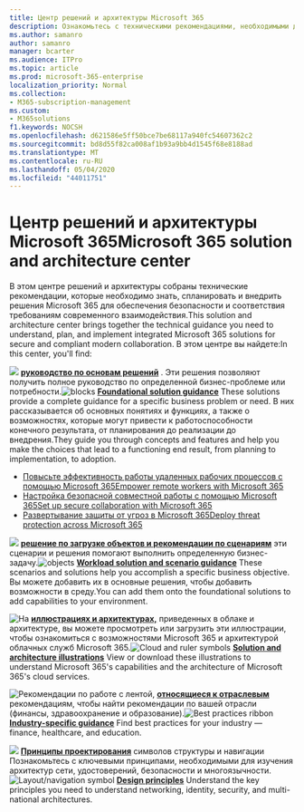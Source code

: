 ```yaml
---
title: Центр решений и архитектуры Microsoft 365
description: Ознакомьтесь с техническими рекомендациями, необходимыми для изучения, планирования и внедрения решений Microsoft 365 для обеспечения безопасности и соответствия требованиям современного взаимодействия.
ms.author: samanro
author: samanro
manager: bcarter
ms.audience: ITPro
ms.topic: article
ms.prod: microsoft-365-enterprise
localization_priority: Normal
ms.collection:
- M365-subscription-management
ms.custom:
- M365solutions
f1.keywords: NOCSH
ms.openlocfilehash: d621586e5ff50bce7be68117a940fc54607362c2
ms.sourcegitcommit: bd8d55f82ca008af1b93a9bb4d1545f68e8188ad
ms.translationtype: MT
ms.contentlocale: ru-RU
ms.lasthandoff: 05/04/2020
ms.locfileid: "44011751"
---
```

# <a name="microsoft-365-solution-and-architecture-center"></a><span data-ttu-id="3c388-103">Центр решений и архитектуры Microsoft 365</span><span class="sxs-lookup"><span data-stu-id="3c388-103">Microsoft 365 solution and architecture center</span></span>

<span data-ttu-id="3c388-104">В этом центре решений и архитектуры собраны технические рекомендации, которые необходимо знать, спланировать и внедрить решения Microsoft 365 для обеспечения безопасности и соответствия требованиям современного взаимодействия.</span><span class="sxs-lookup"><span data-stu-id="3c388-104">This solution and architecture center brings together the technical guidance you need to understand, plan, and implement integrated Microsoft 365 solutions for secure and compliant modern collaboration.</span></span> <span data-ttu-id="3c388-105">В этом центре вы найдете:</span><span class="sxs-lookup"><span data-stu-id="3c388-105">In this center, you'll find:</span></span>

<span data-ttu-id="3c388-106">![](https://docs.microsoft.com/office/media/icons/blocks-blue.png) **[руководство по основам решений](foundation-solutions-overview.md)** . Эти решения позволяют получить полное руководство по определенной бизнес-проблеме или потребности.</span><span class="sxs-lookup"><span data-stu-id="3c388-106">![blocks](https://docs.microsoft.com/office/media/icons/blocks-blue.png) **[Foundational solution guidance](foundation-solutions-overview.md)**  These solutions provide a complete guidance for a specific business problem or need.</span></span> <span data-ttu-id="3c388-107">В них рассказывается об основных понятиях и функциях, а также о возможностях, которые могут привести к работоспособности конечного результата, от планирования до реализации до внедрения.</span><span class="sxs-lookup"><span data-stu-id="3c388-107">They guide you through concepts and features and help you make the choices that lead to a functioning end result, from planning to implementation, to adoption.</span></span> 

- [<span data-ttu-id="3c388-108">Повысьте эффективность работы удаленных рабочих процессов с помощью Microsoft 365</span><span class="sxs-lookup"><span data-stu-id="3c388-108">Empower remote workers with Microsoft 365</span></span>](empower-people-to-work-remotely.md)
- [<span data-ttu-id="3c388-109">Настройка безопасной совместной работы с помощью Microsoft 365</span><span class="sxs-lookup"><span data-stu-id="3c388-109">Set up secure collaboration with Microsoft 365</span></span>](setup-secure-collaboration-with-teams.md)
- [<span data-ttu-id="3c388-110">Развертывание защиты от угроз в Microsoft 365</span><span class="sxs-lookup"><span data-stu-id="3c388-110">Deploy threat protection across Microsoft 365</span></span>](deploy-threat-protection.md)

<span data-ttu-id="3c388-111">![](https://docs.microsoft.com/office/media/icons/objects-blue.png) **[решение по загрузке объектов и рекомендации по сценариям](workload-solutions-scenarios-overview.md)** эти сценарии и решения помогают выполнить определенную бизнес-задачу.</span><span class="sxs-lookup"><span data-stu-id="3c388-111">![objects](https://docs.microsoft.com/office/media/icons/objects-blue.png) **[Workload solution and scenario guidance](workload-solutions-scenarios-overview.md)**  These scenarios and solutions help you accomplish a specific business objective.</span></span> <span data-ttu-id="3c388-112">Вы можете добавить их в основные решения, чтобы добавить возможности в среду.</span><span class="sxs-lookup"><span data-stu-id="3c388-112">You can add them onto the foundational solutions to add capabilities to your environment.</span></span>

<span data-ttu-id="3c388-113">![На](https://docs.microsoft.com/office/media/icons/cloud-architecture2.png) **[иллюстрациях и архитектурах,](productivity-illustrations.md)** приведенных в облаке и архитектуре, вы можете просмотреть или загрузить эти иллюстрации, чтобы ознакомиться с возможностями Microsoft 365 и архитектурой облачных служб Microsoft 365.</span><span class="sxs-lookup"><span data-stu-id="3c388-113">![Cloud and ruler symbols](https://docs.microsoft.com/office/media/icons/cloud-architecture2.png) **[Solution and architecture illustrations](productivity-illustrations.md)**  View or download these illustrations to understand Microsoft 365's capabilities and the architecture of Microsoft 365's cloud services.</span></span>

<span data-ttu-id="3c388-114">![Рекомендации по работе](https://docs.microsoft.com/office/media/icons/best-practices-blue.png) с лентой, **[относящиеся к отраслевым](industry-specific-guidance-overview.md)** рекомендациям, чтобы найти рекомендации по вашей отрасли (финансы, здравоохранение и образование).</span><span class="sxs-lookup"><span data-stu-id="3c388-114">![Best practices ribbon](https://docs.microsoft.com/office/media/icons/best-practices-blue.png) **[Industry-specific guidance](industry-specific-guidance-overview.md)**  Find best practices for your industry — finance, healthcare, and education.</span></span>

<span data-ttu-id="3c388-115">![](https://docs.microsoft.com/office/media/icons/layout-navigation-blue.png) **[Принципы проектирования](design-principles.md)** символов структуры и навигации Познакомьтесь с ключевыми принципами, необходимыми для изучения архитектур сети, удостоверений, безопасности и многоязычности.</span><span class="sxs-lookup"><span data-stu-id="3c388-115">![Layout/navigation symbol](https://docs.microsoft.com/office/media/icons/layout-navigation-blue.png) **[Design principles](design-principles.md)**  Understand the key principles you need to understand networking, identity, security, and multi-national architectures.</span></span>

